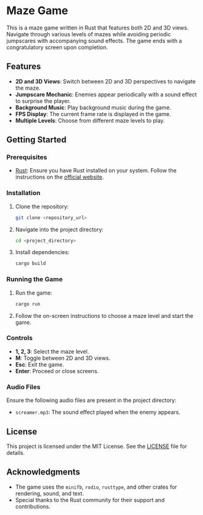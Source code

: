 # Maze Game

This is a maze game written in Rust that features both 2D and 3D views. Navigate through various levels of mazes while avoiding periodic jumpscares with accompanying sound effects. The game ends with a congratulatory screen upon completion.

## Features

- **2D and 3D Views**: Switch between 2D and 3D perspectives to navigate the maze.
- **Jumpscare Mechanic**: Enemies appear periodically with a sound effect to surprise the player.
- **Background Music**: Play background music during the game.
- **FPS Display**: The current frame rate is displayed in the game.
- **Multiple Levels**: Choose from different maze levels to play.

## Getting Started

### Prerequisites

- [Rust](https://www.rust-lang.org/): Ensure you have Rust installed on your system. Follow the instructions on the [official website](https://www.rust-lang.org/tools/install).

### Installation

1. Clone the repository:

    ```bash
    git clone <repository_url>
    ```

2. Navigate into the project directory:

    ```bash
    cd <project_directory>
    ```

3. Install dependencies:

    ```bash
    cargo build
    ```

### Running the Game

1. Run the game:

    ```bash
    cargo run
    ```

2. Follow the on-screen instructions to choose a maze level and start the game.

### Controls

- **1, 2, 3**: Select the maze level.
- **M**: Toggle between 2D and 3D views.
- **Esc**: Exit the game.
- **Enter**: Proceed or close screens.

### Audio Files

Ensure the following audio files are present in the project directory:

- `screamer.mp3`: The sound effect played when the enemy appears.

## License

This project is licensed under the MIT License. See the [LICENSE](LICENSE) file for details.

## Acknowledgments

- The game uses the `minifb`, `rodio`, `rusttype`, and other crates for rendering, sound, and text.
- Special thanks to the Rust community for their support and contributions.

